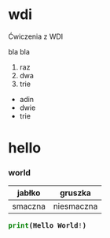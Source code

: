 # wdi
Ćwiczenia z WDI

bla bla

1. raz
2. dwa
3. trie

  - adin
  - dwie
  - trie
<h1> hello
<h3> world
  
  jabłko | gruszka
  ------ | -------
  smaczna | niesmaczna

  ```python
  print(Hello World!)
  ```
